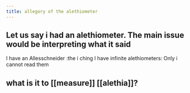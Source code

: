 ```yaml
---
title: allegory of the alethiometer
---
```


## Let us say i had an alethiometer. The main issue would be interpreting what it said

I have an Allesschneider :the i ching 
I have infinite alethiometers:
Only i cannot read them
## what is it to [[measure]] [[alethia]]?
